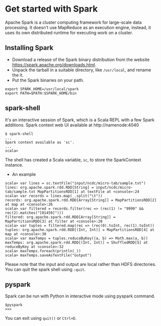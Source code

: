 # Get started with Spark  
  Apache Spark is a cluster computing framework for large-scale data processing. It doesn't use MapReduce as an execution engine, instead, it uses its own distributed runtime for executing work on a cluster.  
## Installing Spark  
 - Download a release of the Spark binary distribution from the website https://spark.apache.org/downloads.html.  
 - Unpack the tarball in a suitable directory, like `/usr/local`, and rename the it.
 - Put the Spark binaries on your path.  
 ```
 export SPARK_HOME=/usr/local/spark
 export PATH=$PATH:$SPARK_HOME/bin
 ```

## spark-shell
It's an interactive session of Spark, which is a Scala REPL with a few Spark additions. Spark context web UI available at http://namenode:4040
```
$ spark-shell
...
Spark context available as 'sc'.
...
scala>
```
The shell has created a Scala variable, `sc`, to store the SparkContext instance.  
* An example  
```
scala> var lines = sc.textFile("input/ncdc/micro-tab/sample.txt")
lines: org.apache.spark.rdd.RDD[String] = input/ncdc/micro-tab/sample.txt MapPartitionsRDD[1] at textFile at <console>:24
scala> var records = lines.map(_.split("\t"))
records: org.apache.spark.rdd.RDD[Array[String]] = MapPartitionsRDD[2] at map at <console>:26
scala> var filtered = records.filter(rec => (rec(1) != "9999" && rec(2).matches("[01459]")))
filtered: org.apache.spark.rdd.RDD[Array[String]] = MapPartitionsRDD[3] at filter at <console>:28
scala> var tuples = filtered.map(rec => (rec(0).toInt, rec(1).toInt))
tuples: org.apache.spark.rdd.RDD[(Int, Int)] = MapPartitionsRDD[4] at map at <console>:30
scala> var maxTemps = tuples.reduceByKey((a, b) => Math.max(a, b))
maxTemps: org.apache.spark.rdd.RDD[(Int, Int)] = ShuffledRDD[5] at reduceByKey at <console>:32
scala> maxTemps.foreach(println(_))
scala> maxTemps.saveAsTextFile("output")
```
Please note that the input and output are local rather than HDFS directories. You can quit the spark shell using `:quit`.

## pyspark
Spark can be run with Python in interactive mode using pyspark command.
```
$pyspark
>>>
```
You can exit using `quit()` or `Ctrl+D`.
